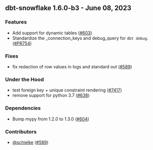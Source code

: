 ## dbt-snowflake 1.6.0-b3 - June 08, 2023

### Features

- Add support for dynamic tables ([#603](https://github.com/dbt-labs/dbt-snowflake/issues/603))
- Standardize the _connection_keys and debug_query for `dbt debug`. ([#PR754](https://github.com/dbt-labs/dbt-snowflake/issues/PR754))

### Fixes

- fix redaction of row values in logs and standard out ([#589](https://github.com/dbt-labs/dbt-snowflake/issues/589))

### Under the Hood

- test foreign key + unique constraint rendering ([#7417](https://github.com/dbt-labs/dbt-snowflake/issues/7417))
- remove support for python 3.7 ([#638](https://github.com/dbt-labs/dbt-snowflake/issues/638))

### Dependencies

- Bump mypy from 1.2.0 to 1.3.0 ([#604](https://github.com/dbt-labs/dbt-snowflake/pull/604))

### Contributors
- [@schielke](https://github.com/schielke) ([#589](https://github.com/dbt-labs/dbt-snowflake/issues/589))
